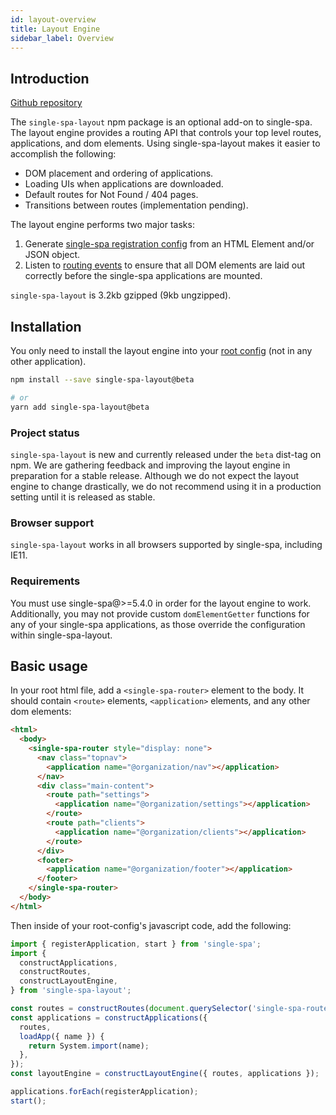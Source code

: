 ```yaml
---
id: layout-overview
title: Layout Engine
sidebar_label: Overview
---
```


## Introduction

[Github repository](https://github.com/single-spa/single-spa-layout/)

The `single-spa-layout` npm package is an optional add-on to single-spa. The layout engine provides a routing API that controls your top level routes, applications, and dom elements. Using single-spa-layout makes it easier to accomplish the following:

- DOM placement and ordering of applications.
- Loading UIs when applications are downloaded.
- Default routes for Not Found / 404 pages.
- Transitions between routes (implementation pending).

The layout engine performs two major tasks:

1. Generate [single-spa registration config](./api#configuration-object) from an HTML Element and/or JSON object.
1. Listen to [routing events](./api#events) to ensure that all DOM elements are laid out correctly before the single-spa applications are mounted.

`single-spa-layout` is 3.2kb gzipped (9kb ungzipped).

## Installation

You only need to install the layout engine into your [root config](./configuration) (not in any other application).

```sh
npm install --save single-spa-layout@beta

# or
yarn add single-spa-layout@beta
```

### Project status

`single-spa-layout` is new and currently released under the `beta` dist-tag on npm. We are gathering feedback and improving the layout engine in preparation for a stable release. Although we do not expect the layout engine to change drastically, we do not recommend using it in a production setting until it is released as stable.

### Browser support

`single-spa-layout` works in all browsers supported by single-spa, including IE11.

### Requirements

You must use single-spa@>=5.4.0 in order for the layout engine to work. Additionally, you may not provide custom `domElementGetter` functions for any of your single-spa applications, as those override the configuration within single-spa-layout.

## Basic usage

In your root html file, add a `<single-spa-router>` element to the body. It should contain `<route>` elements, `<application>` elements, and any other dom elements:

```html
<html>
  <body>
    <single-spa-router style="display: none">
      <nav class="topnav">
        <application name="@organization/nav"></application>
      </nav>
      <div class="main-content">
        <route path="settings">
          <application name="@organization/settings"></application>
        </route>
        <route path="clients">
          <application name="@organization/clients"></application>
        </route>
      </div>
      <footer>
        <application name="@organization/footer"></application>
      </footer>
    </single-spa-router>
  </body>
</html>
```

Then inside of your root-config's javascript code, add the following:

```js
import { registerApplication, start } from 'single-spa';
import {
  constructApplications,
  constructRoutes,
  constructLayoutEngine,
} from 'single-spa-layout';

const routes = constructRoutes(document.querySelector('single-spa-router'));
const applications = constructApplications({
  routes,
  loadApp({ name }) {
    return System.import(name);
  },
});
const layoutEngine = constructLayoutEngine({ routes, applications });

applications.forEach(registerApplication);
start();
```
